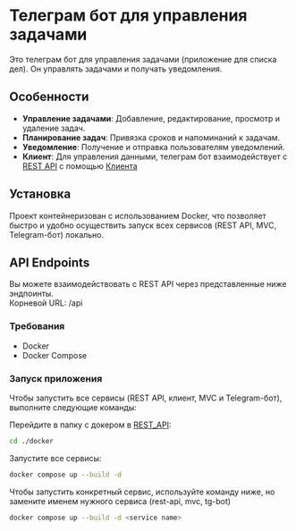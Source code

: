 # Телеграм бот для управления задачами

Это телеграм бот для управления задачами (приложение для списка дел). Он управлять задачами и получать уведомления.

## Особенности

- **Управление задачами**: Добавление, редактирование, просмотр и удаление задач.
- **Планирование задач**: Привязка сроков и напоминаний к задачам.
- **Уведомление**: Получение и отправка пользователям уведомлений.
- **Клиент**: Для управления данными, телеграм бот взаимодействует с [REST API](https://github.com/vakaheydev/daily-rest-api) с помощью [Клиента](https://github.com/vakaheydev/daily-rest-client)

## Установка

Проект контейнеризован с использованием Docker, что позволяет быстро и удобно осуществить запуск всех сервисов (REST API, MVC, Telegram-бот) локально.

## API Endpoints

Вы можете взаимодействовать с REST API через представленные ниже эндпоинты.  
Корневой URL: /api

### Требования

- Docker
- Docker Compose

### Запуск приложения

Чтобы запустить все сервисы (REST API, клиент, MVC и Telegram-бот), выполните следующие команды:

Перейдите в папку с докером в [REST_API](https://github.com/vakaheydev/daily-rest-api):
```sh
cd ./docker
```

Запустите все сервисы:
```sh
docker compose up --build -d 
```

Чтобы запустить конкретный сервис, используйте команду ниже, но замените <service name> именем нужного сервиса (rest-api, mvc, tg-bot)
```sh
docker compose up --build -d <service name> 
```
